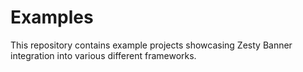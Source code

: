 # Examples

This repository contains example projects showcasing Zesty Banner integration into various different frameworks.
